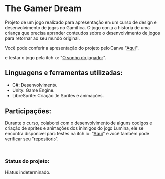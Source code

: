 # The Gamer Dream
Projeto de um jogo realizado para apresentação em um curso de design e desenvolvimento de jogos no Gamifica. O jogo conta a historia de uma criança que precisa aprender conteudos sobre o desenvolvimento de jogos para retornar ao seu mundo original.

Você pode conferir a apresentação do projeto pelo Canva "[Aqui](https://www.canva.com/design/DAGZvh4RnBg/l7Sq7Mr1pT1Hrhkx4bfoJA/edit?utm_content=DAGZvh4RnBg&utm_campaign=designshare&utm_medium=link2&utm_source=sharebutton)".

e testar o jogo pela itch.io: "[O sonho do jogador](https://rubyart.itch.io/the-gamer-dream)".
<br/>

## Linguagens e ferramentas utilizadas:
* C#: Desenvolvimento.
* Unity: Game Engine.
* LibreSprite: Criação de Sprites e animações.

## Participações:
Durante o curso, colaborei com o desenvolvimento de alguns codigos e criação de sprites e animações dos inimigos do jogo Lumina, ele se encontra disponivel para testes na itch.io: "[Aqui](https://patricia-campos.itch.io/lumina)" e você também pode verificar seu "[repositorio](https://github.com/batefraco/Dia-12)".

<br/>

### Status do projeto: 
Hiatus indeterminado.




